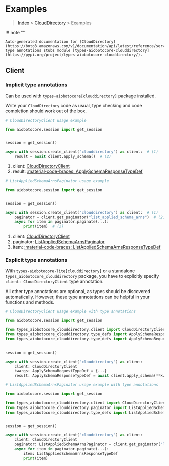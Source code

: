 # Examples

> [Index](../README.md) > [CloudDirectory](./README.md) > Examples

!!! note ""

    Auto-generated documentation for [CloudDirectory](https://boto3.amazonaws.com/v1/documentation/api/latest/reference/services/clouddirectory.html#clouddirectory)
    type annotations stubs module [types-aiobotocore-clouddirectory](https://pypi.org/project/types-aiobotocore-clouddirectory/).

## Client

### Implicit type annotations

Can be used with `types-aiobotocore[clouddirectory]` package installed.

Write your `CloudDirectory` code as usual,
type checking and code completion should work out of the box.



```python
# CloudDirectoryClient usage example

from aiobotocore.session import get_session


session = get_session()

async with session.create_client("clouddirectory") as client:  # (1)
    result = await client.apply_schema()  # (2)
```

1. client: [CloudDirectoryClient](./client.md)
2. result: [:material-code-braces: ApplySchemaResponseTypeDef](./type_defs.md#applyschemaresponsetypedef) 



```python
# ListAppliedSchemaArnsPaginator usage example

from aiobotocore.session import get_session


session = get_session()

async with session.create_client("clouddirectory") as client:  # (1)
    paginator = client.get_paginator("list_applied_schema_arns")  # (2)
    async for item in paginator.paginate(...):
        print(item)  # (3)
```

1. client: [CloudDirectoryClient](./client.md)
2. paginator: [ListAppliedSchemaArnsPaginator](./paginators.md#listappliedschemaarnspaginator)
3. item: [:material-code-braces: ListAppliedSchemaArnsResponseTypeDef](./type_defs.md#listappliedschemaarnsresponsetypedef) 




### Explicit type annotations

With `types-aiobotocore-lite[clouddirectory]`
or a standalone `types_aiobotocore_clouddirectory` package, you have to explicitly specify
`client: CloudDirectoryClient` type annotation.

All other type annotations are optional, as types should be discovered automatically.
However, these type annotations can be helpful in your functions and methods.


```python
# CloudDirectoryClient usage example with type annotations

from aiobotocore.session import get_session

from types_aiobotocore_clouddirectory.client import CloudDirectoryClient
from types_aiobotocore_clouddirectory.type_defs import ApplySchemaResponseTypeDef
from types_aiobotocore_clouddirectory.type_defs import ApplySchemaRequestTypeDef


session = get_session()

async with session.create_client("clouddirectory") as client:
    client: CloudDirectoryClient
    kwargs: ApplySchemaRequestTypeDef = {...}
    result: ApplySchemaResponseTypeDef = await client.apply_schema(**kwargs)
```



```python
# ListAppliedSchemaArnsPaginator usage example with type annotations

from aiobotocore.session import get_session

from types_aiobotocore_clouddirectory.client import CloudDirectoryClient
from types_aiobotocore_clouddirectory.paginator import ListAppliedSchemaArnsPaginator
from types_aiobotocore_clouddirectory.type_defs import ListAppliedSchemaArnsResponseTypeDef


session = get_session()

async with session.create_client("clouddirectory") as client:
    client: CloudDirectoryClient
    paginator: ListAppliedSchemaArnsPaginator = client.get_paginator("list_applied_schema_arns")
    async for item in paginator.paginate(...):
        item: ListAppliedSchemaArnsResponseTypeDef
        print(item)
```


